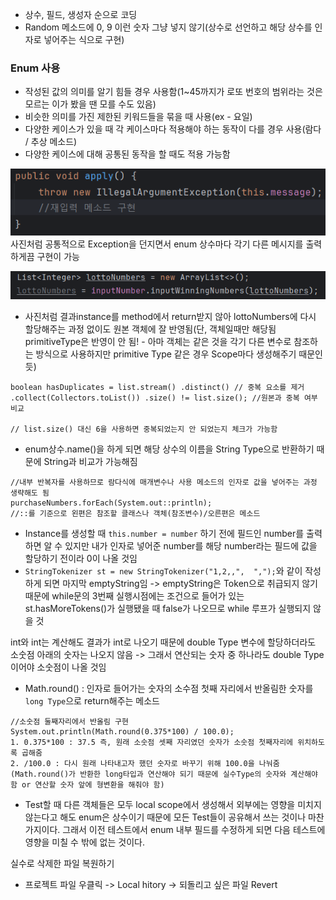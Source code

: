 - 상수, 필드, 생성자 순으로 코딩
- Random 메소드에 0, 9 이런 숫자 그냥 넣지 않기(상수로 선언하고 해당 상수를 인자로 넣어주는 식으로 구현)
### Enum 사용
- 작성된 값의 의미를 알기 힘들 경우 사용함(1~45까지가 로또 번호의 범위라는 것은 모르는 이가 봤을 땐 모를 수도 있음)
- 비슷한 의미를 가진 제한된 키워드들을 묶을 때 사용(ex - 요일)
- 다양한 케이스가 있을 때 각 케이스마다 적용해야 하는 동작이 다를 경우 사용(람다 / 추상 메소드)
- 다양한 케이스에 대해 공통된 동작을 할 때도 적용 가능함

![](../README_resources/Pasted%20image%2020231105225601.png)
사진처럼 공통적으로 Exception을 던지면서 enum 상수마다 각기 다른 메시지를 출력하게끔 구현이 가능

![](../README_resources/Pasted%20image%2020231106154628.png)

- 사진처럼 결과instance를 method에서 return받지 않아 lottoNumbers에 다시 할당해주는 과정 없이도 원본 객체에 잘 반영됨(단, 객체일때만 해당됨 primitiveType은 반영이 안 됨! - 아마 객체는 같은 것을 각기 다른 변수로 참조하는 방식으로 사용하지만 primitive Type 같은 경우 Scope마다 생성해주기 때문인 듯)
```
boolean hasDuplicates = list.stream() .distinct() // 중복 요소를 제거 .collect(Collectors.toList()) .size() != list.size(); //원본과 중복 여부 비교

// list.size() 대신 6을 사용하면 중복되었는지 안 되었는지 체크가 가능함
```
- enum상수.name()을 하게 되면 해당 상수의 이름을 String Type으로 반환하기 때문에 String과 비교가 가능해짐

```
//내부 반복자를 사용하므로 람다식에 매개변수나 사용 메소드의 인자로 값을 넣어주는 과정 생략해도 됨
purchaseNumbers.forEach(System.out::println);
//::를 기준으로 왼편은 참조할 클래스나 객체(참조변수)/오른편은 메소드
```
- Instance를 생성할 때 `this.number = number` 하기 전에 필드인 number를 출력하면 알 수 있지만 내가 인자로 넣어준 number를 해당 number라는 필드에 값을 할당하기 전이라 0이 나올 것임
- `StringTokenizer st = new StringTokenizer("1,2,,",  ",");`와 같이 작성하게 되면 마지막 emptyString임
-> emptyString은 Token으로 취급되지 않기 때문에 while문의 3번째 실행시점에는 조건으로 들어가 있는 st.hasMoreTokens()가 실행됐을 때 false가 나오므로 while 루프가 실행되지 않을 것

int와 int는 계산해도 결과가 int로 나오기 때문에 double Type 변수에 할당하더라도 소숫점 아래의 숫자는 나오지 않음
-> 그래서 연산되는 숫자 중 하나라도 double Type이어야 소숫점이 나올 것임

- Math.round() : 인자로 들어가는 숫자의 소수점 첫째 자리에서 반올림한 숫자를 `long Type`으로 return해주는 메소드
```
//소숫점 둘째자리에서 반올림 구현
System.out.println(Math.round(0.375*100) / 100.0);
1. 0.375*100 : 37.5 즉, 원래 소숫점 셋째 자리였던 숫자가 소숫점 첫째자리에 위치하도록 곱해줌
2. /100.0 : 다시 원래 나타내고자 했던 숫자로 바꾸기 위해 100.0을 나눠줌(Math.round()가 반환한 long타입과 연산해야 되기 때문에 실수Type의 숫자와 계산해야 함 or 연산할 숫자 앞에 형변환을 해줘야 함) 
```
- Test할 때 다른 객체들은 모두 local scope에서 생성해서 외부에는 영향을 미치지 않는다고 해도 enum은 상수이기 때문에 모든 Test들이 공유해서 쓰는 것이나 마찬가지이다. 그래서 이전 테스트에서 enum 내부 필드를 수정하게 되면 다음 테스트에 영향을 미칠 수 밖에 없는 것이다.

실수로 삭제한 파일 복원하기
- 프로젝트 파일 우클릭 -> Local hitory -> 되돌리고 싶은 파일 Revert